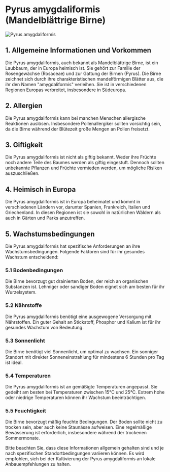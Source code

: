 # Pyrus amygdaliformis (Mandelblättrige Birne)
![Pyrus amygdaliformis](https://upload.wikimedia.org/wikipedia/commons/thumb/4/4e/Pyrus_amygdaliformis.jpg/320px-Pyrus_amygdaliformis.jpg)

## 1. Allgemeine Informationen und Vorkommen
Die Pyrus amygdaliformis, auch bekannt als Mandelblättrige Birne, ist ein Laubbaum, der in Europa heimisch ist. Sie gehört zur Familie der Rosengewächse (Rosaceae) und zur Gattung der Birnen (Pyrus). Die Birne zeichnet sich durch ihre charakteristischen mandelförmigen Blätter aus, die ihr den Namen "amygdaliformis" verleihen. Sie ist in verschiedenen Regionen Europas verbreitet, insbesondere in Südeuropa.

## 2. Allergien
Die Pyrus amygdaliformis kann bei manchen Menschen allergische Reaktionen auslösen. Insbesondere Pollenallergiker sollten vorsichtig sein, da die Birne während der Blütezeit große Mengen an Pollen freisetzt.

## 3. Giftigkeit
Die Pyrus amygdaliformis ist nicht als giftig bekannt. Weder ihre Früchte noch andere Teile des Baumes werden als giftig eingestuft. Dennoch sollten unbekannte Pflanzen und Früchte vermieden werden, um mögliche Risiken auszuschließen.

## 4. Heimisch in Europa
Die Pyrus amygdaliformis ist in Europa beheimatet und kommt in verschiedenen Ländern vor, darunter Spanien, Frankreich, Italien und Griechenland. In diesen Regionen ist sie sowohl in natürlichen Wäldern als auch in Gärten und Parks anzutreffen.

## 5. Wachstumsbedingungen
Die Pyrus amygdaliformis hat spezifische Anforderungen an ihre Wachstumsbedingungen. Folgende Faktoren sind für ihr gesundes Wachstum entscheidend:

### 5.1 Bodenbedingungen
Die Birne bevorzugt gut drainierten Boden, der reich an organischen Substanzen ist. Lehmiger oder sandiger Boden eignet sich am besten für ihr Wurzelsystem.

### 5.2 Nährstoffe
Die Pyrus amygdaliformis benötigt eine ausgewogene Versorgung mit Nährstoffen. Ein guter Gehalt an Stickstoff, Phosphor und Kalium ist für ihr gesundes Wachstum von Bedeutung.

### 5.3 Sonnenlicht
Die Birne benötigt viel Sonnenlicht, um optimal zu wachsen. Ein sonniger Standort mit direkter Sonneneinstrahlung für mindestens 6 Stunden pro Tag ist ideal.

### 5.4 Temperaturen
Die Pyrus amygdaliformis ist an gemäßigte Temperaturen angepasst. Sie gedeiht am besten bei Temperaturen zwischen 15°C und 25°C. Extrem hohe oder niedrige Temperaturen können ihr Wachstum beeinträchtigen.

### 5.5 Feuchtigkeit
Die Birne bevorzugt mäßig feuchte Bedingungen. Der Boden sollte nicht zu trocken sein, aber auch keine Staunässe aufweisen. Eine regelmäßige Bewässerung ist erforderlich, insbesondere während der trockenen Sommermonate.

Bitte beachten Sie, dass diese Informationen allgemein gehalten sind und je nach spezifischen Standortbedingungen variieren können. Es wird empfohlen, sich bei der Kultivierung der Pyrus amygdaliformis an lokale Anbauempfehlungen zu halten.
